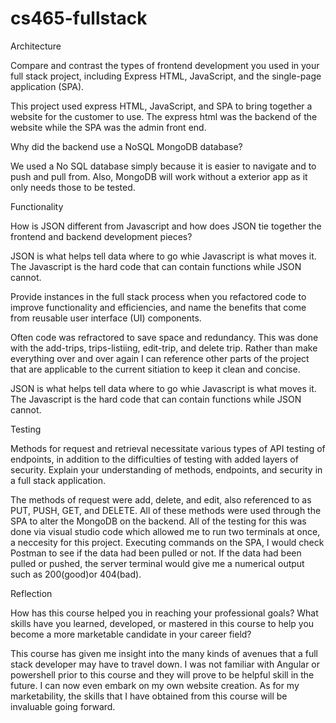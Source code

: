 # cs465-fullstack

Architecture

Compare and contrast the types of frontend development you used in your full stack project, including Express HTML, JavaScript, and the single-page application (SPA).

This project used express HTML, JavaScript, and SPA to bring together a website for the customer to use. The express html was the backend of the website while the SPA was the admin front end.

Why did the backend use a NoSQL MongoDB database?

We used a No SQL database simply because it is easier to navigate and to push and pull from. Also, MongoDB will work without a exterior app as it only needs those to be tested.

Functionality

How is JSON different from Javascript and how does JSON tie together the frontend and backend development pieces?

JSON is what helps tell data where to go whie Javascript is what moves it. The Javascript is the hard code that can contain functions while JSON cannot.

Provide instances in the full stack process when you refactored code to improve functionality and efficiencies, and name the benefits that come from reusable user interface (UI) components.

Often code was refractored to save space and redundancy. This was done with the add-trips, trips-listiing, edit-trip, and delete trip. Rather than make everything over and over again I can reference other parts of the project that are applicable to the current sitiation to keep it clean and concise.

JSON is what helps tell data where to go whie Javascript is what moves it. The Javascript is the hard code that can contain functions while JSON cannot.

Testing

Methods for request and retrieval necessitate various types of API testing of endpoints, in addition to the difficulties of testing with added layers of security. Explain your understanding of methods, endpoints, and security in a full stack application.

The methods of request were add, delete, and edit, also referenced to as PUT, PUSH, GET, and DELETE. All of these methods were used through the SPA to alter the MongoDB on the backend. All of the testing for this was done via visual studio code which allowed me to run two terminals at once, a neccesity for this project. Executing commands on the SPA, I would check Postman to see if the data had been pulled or not. If the data had been pulled or pushed, the server terminal would give me a numerical output such as 200(good)or 404(bad).

Reflection

How has this course helped you in reaching your professional goals? What skills have you learned, developed, or mastered in this course to help you become a more marketable candidate in your career field?

This course has given me insight into the many kinds of avenues that a full stack developer may have to travel down. I was not familiar with Angular or powershell prior to this course and they will prove to be helpful skill in the future. I can now even embark on my own website creation. As for my marketability, the skills that I have obtained from this course will be invaluable going forward.

